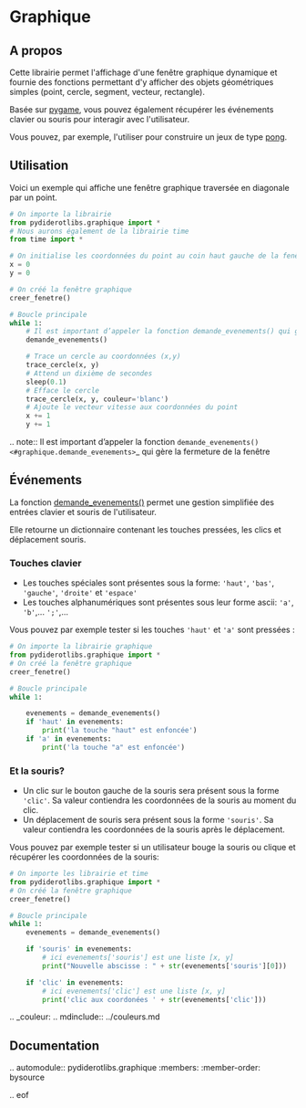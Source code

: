 # Graphique

## A propos

Cette librairie permet l'affichage d'une fenêtre graphique dynamique et fournie des fonctions permettant d'y afficher des objets géométriques simples (point, cercle, segment, vecteur, rectangle).

Basée sur [pygame](https://www.pygame.org/wiki/about), vous pouvez également récupérer les événements clavier ou souris pour interagir avec l'utilisateur.

Vous pouvez, par exemple, l'utiliser pour construire un jeux de type [pong](https://fr.wikipedia.org/wiki/Pong).


## Utilisation

Voici un exemple qui affiche une fenêtre graphique traversée en diagonale par un point.

```python
# On importe la librairie
from pydiderotlibs.graphique import *
# Nous aurons également de la librairie time
from time import *

# On initialise les coordonnées du point au coin haut gauche de la fenêtre
x = 0
y = 0

# On créé la fenêtre graphique
creer_fenetre()

# Boucle principale
while 1:
    # Il est important d’appeler la fonction demande_evenements() qui gère la fermeture de la fenêtre
    demande_evenements()

    # Trace un cercle au coordonnées (x,y)
    trace_cercle(x, y)
    # Attend un dixième de secondes
    sleep(0.1)
    # Efface le cercle
    trace_cercle(x, y, couleur='blanc')
    # Ajoute le vecteur vitesse aux coordonnées du point
    x += 1
    y += 1
```
.. note::
  Il est important d’appeler la fonction `demande_evenements() <#graphique.demande_evenements>`_ qui gère la fermeture de la fenêtre

## Événements
La fonction [demande_evenements()](#graphique.demande_evenements) permet une gestion simplifiée des entrées clavier et souris de l'utilisateur.

Elle retourne un dictionnaire contenant les touches pressées, les clics et déplacement souris.

### Touches clavier

 - Les touches spéciales sont présentes sous la forme: `'haut'`, `'bas'`, `'gauche'`, `'droite'` et `'espace'`
 - Les touches alphanumériques sont présentes sous leur forme ascii: `'a'`, `'b'`,... `';'`,...

Vous pouvez par exemple tester si les touches `'haut'` et `'a'` sont pressées :
```python
# On importe la librairie graphique
from pydiderotlibs.graphique import *
# On créé la fenêtre graphique
creer_fenetre()

# Boucle principale
while 1:

    evenements = demande_evenements()
    if 'haut' in evenements:
        print('la touche "haut" est enfoncée')
    if 'a' in evenements:
        print('la touche "a" est enfoncée')
```    

### Et la souris?
 - Un clic sur le bouton gauche de la souris sera présent sous la forme `'clic'`. Sa valeur contiendra les coordonnées de la souris au moment du clic.
 - Un déplacement de souris sera présent sous la forme `'souris'`. Sa valeur contiendra les coordonnées de la souris après le déplacement.

Vous pouvez par exemple tester si un utilisateur bouge la souris ou clique et récupérer les coordonnées de la souris:
```python
# On importe les librairie et time
from pydiderotlibs.graphique import *
# On créé la fenêtre graphique
creer_fenetre()

# Boucle principale
while 1:
    evenements = demande_evenements()

    if 'souris' in evenements:
        # ici evenements['souris'] est une liste [x, y]
        print("Nouvelle abscisse : " + str(evenements['souris'][0]))

    if 'clic' in evenements:
        # ici evenements['clic'] est une liste [x, y]
        print('clic aux coordonées ' + str(evenements['clic']))
```

.. _couleur:
.. mdinclude:: ../couleurs.md

## Documentation


.. automodule:: pydiderotlibs.graphique
    :members:
    :member-order: bysource

.. eof
